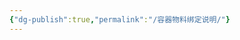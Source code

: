 ```yaml
---
{"dg-publish":true,"permalink":"/容器物料绑定说明/"}
---
```




<style> .container {font-family: sans-serif; text-align: center;} .button-wrapper button {z-index: 1;height: 40px; width: 100px; margin: 10px;padding: 5px;} .excalidraw .App-menu_top .buttonList { display: flex;} .excalidraw-wrapper { height: 800px; margin: 50px; position: relative;} :root[dir="ltr"] .excalidraw .layer-ui__wrapper .zen-mode-transition.App-menu_bottom--transition-left {transform: none;} </style><script src="https://cdn.jsdelivr.net/npm/react@17/umd/react.production.min.js"></script><script src="https://cdn.jsdelivr.net/npm/react-dom@17/umd/react-dom.production.min.js"></script><script type="text/javascript" src="https://cdn.jsdelivr.net/npm/@excalidraw/excalidraw@0/dist/excalidraw.production.min.js"></script><div id="Drawing_2025-09-12_0924.40.excalidraw.md1"></div><script>(function(){const InitialData={"type":"excalidraw","version":2,"source":"https://github.com/zsviczian/obsidian-excalidraw-plugin/releases/tag/2.15.1","elements":[{"id":"wllpDMePXGy-qWqiAy1DA","type":"line","x":-300,"y":-300,"width":600,"height":0,"angle":0,"strokeColor":"#1e1e1e","backgroundColor":"transparent","fillStyle":"solid","strokeWidth":2,"strokeStyle":"solid","roughness":0,"opacity":100,"groupIds":[],"frameId":null,"index":"a0","roundness":null,"seed":1694959007,"version":82,"versionNonce":203063391,"isDeleted":false,"boundElements":[],"updated":1757641111075,"link":null,"locked":false,"points":[[0,0],[600,0]],"lastCommittedPoint":null,"startBinding":null,"endBinding":null,"startArrowhead":null,"endArrowhead":null,"polygon":false},{"id":"z5Xf6R8Ls7HkdcYXkia6a","type":"line","x":0,"y":-500,"width":0,"height":400,"angle":0,"strokeColor":"#1e1e1e","backgroundColor":"transparent","fillStyle":"solid","strokeWidth":2,"strokeStyle":"solid","roughness":0,"opacity":100,"groupIds":[],"frameId":null,"index":"a2","roundness":null,"seed":1046015825,"version":27,"versionNonce":1754311153,"isDeleted":false,"boundElements":[],"updated":1757640882931,"link":null,"locked":false,"points":[[0,0],[0,400]],"lastCommittedPoint":null,"startBinding":null,"endBinding":null,"startArrowhead":null,"endArrowhead":null,"polygon":false},{"id":"OvbA0Ryy","type":"text","x":320,"y":-320,"width":80,"height":50,"angle":0,"strokeColor":"#1e1e1e","backgroundColor":"transparent","fillStyle":"solid","strokeWidth":2,"strokeStyle":"solid","roughness":0,"opacity":100,"groupIds":[],"frameId":null,"index":"a4","roundness":null,"seed":5551583,"version":110,"versionNonce":1364054783,"isDeleted":false,"boundElements":[],"updated":1757641158149,"link":null,"locked":false,"text":"容器类型\n绑定物料","rawText":"容器类型\n绑定物料","fontSize":20,"fontFamily":8,"textAlign":"left","verticalAlign":"top","containerId":null,"originalText":"容器类型\n绑定物料","autoResize":true,"lineHeight":1.25},{"id":"3CZDN1o2","type":"text","x":-400,"y":-320,"width":100,"height":50,"angle":0,"strokeColor":"#1e1e1e","backgroundColor":"transparent","fillStyle":"solid","strokeWidth":2,"strokeStyle":"solid","roughness":0,"opacity":100,"groupIds":[],"frameId":null,"index":"a5","roundness":null,"seed":828809745,"version":127,"versionNonce":400222335,"isDeleted":false,"boundElements":[],"updated":1757641150650,"link":null,"locked":false,"text":"容器类型\n未绑定物料","rawText":"容器类型\n未绑定物料","fontSize":20,"fontFamily":8,"textAlign":"left","verticalAlign":"top","containerId":null,"originalText":"容器类型\n未绑定物料","autoResize":true,"lineHeight":1.25},{"id":"rX3SAJM0","type":"text","x":-40,"y":-560,"width":80,"height":50,"angle":0,"strokeColor":"#1e1e1e","backgroundColor":"transparent","fillStyle":"solid","strokeWidth":2,"strokeStyle":"solid","roughness":0,"opacity":100,"groupIds":[],"frameId":null,"index":"a7","roundness":null,"seed":468657407,"version":140,"versionNonce":1811677535,"isDeleted":false,"boundElements":[],"updated":1757641172026,"link":null,"locked":false,"text":"容器类型\n允许混装","rawText":"容器类型\n允许混装","fontSize":20,"fontFamily":8,"textAlign":"left","verticalAlign":"top","containerId":null,"originalText":"容器类型\n允许混装","autoResize":true,"lineHeight":1.25},{"id":"HUqoJyx3","type":"text","x":-200,"y":-420,"width":180,"height":75,"angle":0,"strokeColor":"#1e1e1e","backgroundColor":"transparent","fillStyle":"solid","strokeWidth":2,"strokeStyle":"solid","roughness":0,"opacity":100,"groupIds":[],"frameId":null,"index":"a8","roundness":null,"seed":104506065,"version":106,"versionNonce":654346004,"isDeleted":false,"boundElements":[],"updated":1757647488541,"link":null,"locked":false,"text":"可以随便绑定\n没有专用容器的物料\n且允许混装","rawText":"可以随便绑定\n没有专用容器的物料\n且允许混装","fontSize":20,"fontFamily":8,"textAlign":"left","verticalAlign":"top","containerId":null,"originalText":"可以随便绑定\n没有专用容器的物料\n且允许混装","autoResize":true,"lineHeight":1.25},{"id":"mB6xjWif","type":"text","x":20,"y":-420,"width":200,"height":50,"angle":0,"strokeColor":"#1e1e1e","backgroundColor":"transparent","fillStyle":"solid","strokeWidth":2,"strokeStyle":"solid","roughness":0,"opacity":100,"groupIds":[],"frameId":null,"index":"a9","roundness":null,"seed":1577031601,"version":171,"versionNonce":611922673,"isDeleted":false,"boundElements":[],"updated":1757641097914,"link":null,"locked":false,"text":"只能绑定列表内的物料\n且允许混装","rawText":"只能绑定列表内的物料\n且允许混装","fontSize":20,"fontFamily":8,"textAlign":"left","verticalAlign":"top","containerId":null,"originalText":"只能绑定列表内的物料\n且允许混装","autoResize":true,"lineHeight":1.25},{"id":"7Jkly9gD","type":"text","x":-200,"y":-280,"width":180,"height":75,"angle":0,"strokeColor":"#1e1e1e","backgroundColor":"transparent","fillStyle":"solid","strokeWidth":2,"strokeStyle":"solid","roughness":0,"opacity":100,"groupIds":[],"frameId":null,"index":"aA","roundness":null,"seed":546366655,"version":205,"versionNonce":309096084,"isDeleted":false,"boundElements":[],"updated":1757647486807,"link":null,"locked":false,"text":"可以随便绑定\n没有专用容器的物料\n不允许混装","rawText":"可以随便绑定\n没有专用容器的物料\n不允许混装","fontSize":20,"fontFamily":8,"textAlign":"left","verticalAlign":"top","containerId":null,"originalText":"可以随便绑定\n没有专用容器的物料\n不允许混装","autoResize":true,"lineHeight":1.25},{"id":"st1NFjnQ","type":"text","x":20,"y":-280,"width":200,"height":50,"angle":0,"strokeColor":"#1e1e1e","backgroundColor":"transparent","fillStyle":"solid","strokeWidth":2,"strokeStyle":"solid","roughness":0,"opacity":100,"groupIds":[],"frameId":null,"index":"aC","roundness":null,"seed":327315199,"version":197,"versionNonce":1843449233,"isDeleted":false,"boundElements":[],"updated":1757641096630,"link":null,"locked":false,"text":"只能绑定列表内的物料\n不允许混装","rawText":"只能绑定列表内的物料\n不允许混装","fontSize":20,"fontFamily":8,"textAlign":"left","verticalAlign":"top","containerId":null,"originalText":"只能绑定列表内的物料\n不允许混装","autoResize":true,"lineHeight":1.25},{"id":"m1fqyX6W","type":"text","x":-160,"y":-820,"width":324,"height":225,"angle":0,"strokeColor":"#1e1e1e","backgroundColor":"transparent","fillStyle":"solid","strokeWidth":2,"strokeStyle":"solid","roughness":0,"opacity":100,"groupIds":[],"frameId":null,"index":"aE","roundness":null,"seed":413087231,"version":594,"versionNonce":2032862996,"isDeleted":false,"boundElements":[],"updated":1757643688535,"link":null,"locked":false,"text":"\n容器类型绑定物料说明：\n    一个容器类型绑定了物料后，\n    那么属于这个容器类型的容器\n    只能被绑定列表内的物料绑定。\n\n    物料也只允许放在有绑定关系的\n    容器内。\n","rawText":"\n容器类型绑定物料说明：\n    一个容器类型绑定了物料后，\n    那么属于这个容器类型的容器\n    只能被绑定列表内的物料绑定。\n\n    物料也只允许放在有绑定关系的\n    容器内。\n","fontSize":20,"fontFamily":8,"textAlign":"left","verticalAlign":"top","containerId":null,"originalText":"\n容器类型绑定物料说明：\n    一个容器类型绑定了物料后，\n    那么属于这个容器类型的容器\n    只能被绑定列表内的物料绑定。\n\n    物料也只允许放在有绑定关系的\n    容器内。\n","autoResize":true,"lineHeight":1.25},{"id":"gJISwdde","type":"text","x":-40,"y":-100,"width":100,"height":50,"angle":0,"strokeColor":"#1e1e1e","backgroundColor":"transparent","fillStyle":"solid","strokeWidth":2,"strokeStyle":"solid","roughness":0,"opacity":100,"groupIds":[],"frameId":null,"index":"aF","roundness":null,"seed":1557415423,"version":147,"versionNonce":232639199,"isDeleted":false,"boundElements":[],"updated":1757641179711,"link":null,"locked":false,"text":"容器类型\n不允许混装","rawText":"容器类型\n不允许混装","fontSize":20,"fontFamily":8,"textAlign":"left","verticalAlign":"top","containerId":null,"originalText":"容器类型\n不允许混装","autoResize":true,"lineHeight":1.25},{"id":"kSUwQS9CBCs1ZMy2SlNPf","type":"rectangle","x":-180,"y":-840,"width":360,"height":260,"angle":0,"strokeColor":"#1e1e1e","backgroundColor":"transparent","fillStyle":"solid","strokeWidth":2,"strokeStyle":"solid","roughness":0,"opacity":100,"groupIds":[],"frameId":null,"index":"aH","roundness":null,"seed":2119641311,"version":53,"versionNonce":972093460,"isDeleted":false,"boundElements":[],"updated":1757643646010,"link":null,"locked":false},{"text":"📍[[Cards/Draft/容器类型物料绑定表\|容器类型物料绑定表]]","fontSize":20,"fontFamily":8,"textAlign":"left","verticalAlign":"top","id":"Vwk35T3v","type":"text","x":-380,"y":-880,"width":251.4609375,"height":25,"angle":0,"strokeColor":"#1e1e1e","backgroundColor":"transparent","fillStyle":"hachure","strokeWidth":1,"strokeStyle":"solid","roughness":1,"opacity":100,"roundness":null,"seed":48273,"version":47,"versionNonce":1758417940,"updated":1757645686036,"isDeleted":true,"groupIds":[],"boundElements":[],"link":"[[Cards/Draft/容器类型物料绑定表\|容器类型物料绑定表]]","locked":false,"frameId":null,"containerId":null,"originalText":"📍[[Cards/Draft/容器类型物料绑定表\|容器类型物料绑定表]]","rawText":"[[Cards/Draft/容器类型物料绑定表\|容器类型物料绑定表]]","lineHeight":1.25,"autoResize":true,"index":"aI"},{"id":"Kee52lDS","type":"text","x":-558.7479420561556,"y":-1052.100594632386,"width":11,"height":25,"angle":0,"strokeColor":"#1e1e1e","backgroundColor":"transparent","fillStyle":"solid","strokeWidth":2,"strokeStyle":"solid","roughness":0,"opacity":100,"groupIds":[],"frameId":null,"index":"aJ","roundness":null,"seed":2099767724,"version":3,"versionNonce":1331850924,"isDeleted":true,"boundElements":null,"updated":1757647481113,"link":null,"locked":false,"text":"","rawText":"","fontSize":20,"fontFamily":8,"textAlign":"left","verticalAlign":"top","containerId":null,"originalText":"","autoResize":true,"lineHeight":1.25}],"appState":{"theme":"light","viewBackgroundColor":"#ffffff","currentItemStrokeColor":"#1e1e1e","currentItemBackgroundColor":"transparent","currentItemFillStyle":"solid","currentItemStrokeWidth":2,"currentItemStrokeStyle":"solid","currentItemRoughness":0,"currentItemOpacity":100,"currentItemFontFamily":8,"currentItemFontSize":20,"currentItemTextAlign":"left","currentItemStartArrowhead":null,"currentItemEndArrowhead":"arrow","currentItemArrowType":"round","currentItemFrameRole":null,"scrollX":2239.4589721817892,"scrollY":1904.8537833975442,"zoom":{"value":1},"currentItemRoundness":"sharp","gridSize":20,"gridStep":5,"gridModeEnabled":true,"gridColor":{"Bold":"rgba(217, 217, 217, 0.5)","Regular":"rgba(230, 230, 230, 0.5)"},"currentStrokeOptions":null,"frameRendering":{"enabled":true,"clip":true,"name":true,"outline":true,"markerName":true,"markerEnabled":true},"objectsSnapModeEnabled":false,"activeTool":{"type":"selection","customType":null,"locked":false,"fromSelection":false,"lastActiveTool":null}},"files":{}};InitialData.scrollToContent=true;App=()=>{const e=React.useRef(null),t=React.useRef(null),[n,i]=React.useState({width:void 0,height:void 0});return React.useEffect(()=>{i({width:t.current.getBoundingClientRect().width,height:t.current.getBoundingClientRect().height});const e=()=>{i({width:t.current.getBoundingClientRect().width,height:t.current.getBoundingClientRect().height})};return window.addEventListener("resize",e),()=>window.removeEventListener("resize",e)},[t]),React.createElement(React.Fragment,null,React.createElement("div",{className:"excalidraw-wrapper",ref:t},React.createElement(ExcalidrawLib.Excalidraw,{ref:e,width:n.width,height:n.height,initialData:InitialData,viewModeEnabled:!0,zenModeEnabled:!0,gridModeEnabled:!1})))},excalidrawWrapper=document.getElementById("Drawing_2025-09-12_0924.40.excalidraw.md1");ReactDOM.render(React.createElement(App),excalidrawWrapper);})();</script>